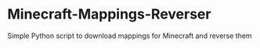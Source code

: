 # Minecraft-Mappings-Reverser
Simple Python script to download mappings for Minecraft and reverse them

